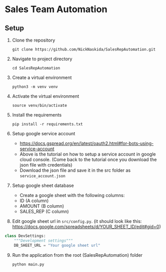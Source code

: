 # Sales Team Automation

## Setup
1. Clone the repository
    ```
    git clone https://github.com/NickNaskida/SalesRepAutomation.git
    ```

2. Navigate to project directory
    ```
    cd SalesRepAutomation
    ```

3. Create a virtual environment
    ```
    python3 -m venv venv
    ```

4. Activate the virtual environment
    ```
    source venv/bin/activate
    ```
   
5. Install the requirements
    ```
    pip install -r requirements.txt
    ```
   
6. Setup google service account
   - https://docs.gspread.org/en/latest/oauth2.html#for-bots-using-service-account
   - Above is the tutorial on how to setup a service account in google cloud console. (Come back to the tutorial once you download the json file with credentials)
   - Download the json file and save it in the src folder as `service_account.json`

7. Setup google sheet database
   - Create a google sheet with the following columns:
   - ID (A column)
   - AMOUNT (B column)
   - SALES_REP (C column)

8. Edit google sheet url in `src/config.py`. (it should look like this: https://docs.google.com/spreadsheets/d/YOUR_SHEET_ID/edit#gid=0)
```python
class DevSettings:
    """Development settings"""
    DB_SHEET_URL = "Your google sheet url"
```

9. Run the application from the root (SalesRepAutomation) folder
    ```
    python main.py
    ```


